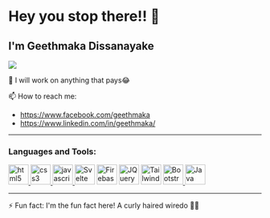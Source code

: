 # Hey you stop there!! 👋

## I'm Geethmaka Dissanayake

![](https://komarev.com/ghpvc/?username=geethmakae&color=green)

🔭 I will work on anything that pays😂

📫 How to reach me: 
- https://www.facebook.com/geethmaka
- https://www.linkedin.com/in/geethmaka/

<hr>
<h3 align="left">Languages and Tools:</h3>
<p align="left"> 
            <a href="https://www.w3.org/html/" target="_blank"> <img
            src="https://www.flaticon.com/svg/static/icons/svg/919/919827.svg" alt="html5"
            width="40" height="40" /> </a>
            <a href="https://www.w3schools.com/css/" target="_blank"> <img 
            src="https://www.flaticon.com/svg/static/icons/svg/919/919826.svg" alt="css3"
            width="40" height="40" /> </a>
            <a href="https://developer.mozilla.org/en-US/docs/Web/JavaScript"
        target="_blank"> <img
            src="https://img.icons8.com/color/48/000000/javascript.png"
            alt="javascript" width="40" height="40" /> </a>
             <a href="https://svelte.dev/" target="_blank"> <img
            src="https://upload.wikimedia.org/wikipedia/commons/1/1b/Svelte_Logo.svg" alt="Svelte" width="40" height="40" /></a>
             <a href="https://firebase.google.com/" target="_blank"> 
               <img
            src="https://www.vectorlogo.zone/logos/firebase/firebase-icon.svg" alt="Firebase" width="40" height="40" /></a>
             <a href="https://jquery.com/" target="_blank"> 
               <img
            src="https://www.vectorlogo.zone/logos/jquery/jquery-vertical.svg" alt="JQuery" width="40" height="40" /></a> 
    <a href="https://tailwindcss.com/" target="_blank">
      <img
            src="https://www.vectorlogo.zone/logos/tailwindcss/tailwindcss-icon.svg" alt="Tailwind" width="40" height="40" /></a>
            <a href="https://getbootstrap.com/" target="_blank"> 
              <img
            src="https://www.vectorlogo.zone/logos/getbootstrap/getbootstrap-icon.svg" alt="Bootstrap"
            width="40" height="40" /> </a>
              <a href="https://www.java.com/en/" target="_blank"> 
              <img
            src="https://www.vectorlogo.zone/logos/java/java-icon.svg" alt="Java"
            width="40" height="40" /> </a>
            </p>
  <hr>

⚡ Fun fact: I'm the fun fact here! A curly haired wiredo 👨‍🦱

<!--
**GeethOnion/GeethOnion** is a ✨ _special_ ✨ repository because its `README.md` (this file) appears on your GitHub profile.

Here are some ideas to get you started:

- 🔭 I’m currently working on ...
- 🌱 I’m currently learning ...
- 👯 I’m looking to collaborate on ...
- 🤔 I’m looking for help with ...
- 💬 Ask me about ...
- 📫 How to reach me: ...
- 😄 Pronouns: ...
- ⚡ Fun fact: ...
-->
